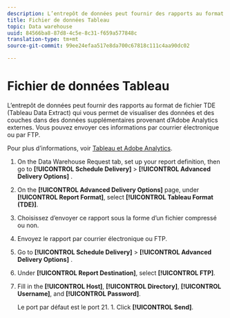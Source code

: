 ```yaml
---
description: L’entrepôt de données peut fournir des rapports au format de fichier TDE (Tableau Data Extract) qui vous permet de visualiser des données et des couches dans des données supplémentaires provenant d’Adobe Analytics externes. Vous pouvez envoyer ces informations par courrier électronique ou par FTP.
title: Fichier de données Tableau
topic: Data warehouse
uuid: 84566ba8-87d8-4c5e-8c31-f659a577848c
translation-type: tm+mt
source-git-commit: 99ee24efaa517e8da700c67818c111c4aa90dc02

---
```



# Fichier de données Tableau

L’entrepôt de données peut fournir des rapports au format de fichier TDE (Tableau Data Extract) qui vous permet de visualiser des données et des couches dans des données supplémentaires provenant d’Adobe Analytics externes. Vous pouvez envoyer ces informations par courrier électronique ou par FTP.

Pour plus d’informations, voir [Tableau et Adobe Analytics](https://www.tableausoftware.com/about/blog/2014/3/tableau-and-adobe-analytics-digital-marketing-gets-even-more-awesome-29491).

1. On the Data Warehouse Request tab, set up your report definition, then go to **[!UICONTROL Schedule Delivery]** &gt; **[!UICONTROL Advanced Delivery Options]** .
1. On the **[!UICONTROL Advanced Delivery Options]** page, under **[!UICONTROL Report Format]**, select **[!UICONTROL Tableau Format (TDE)]**.
1. Choisissez d’envoyer ce rapport sous la forme d’un fichier compressé ou non.
1. Envoyez le rapport par courrier électronique ou FTP.

1. Go to **[!UICONTROL Schedule Delivery]** &gt; **[!UICONTROL Advanced Delivery Options]** .
1. Under **[!UICONTROL Report Destination]**, select **[!UICONTROL FTP]**.
1. Fill in the **[!UICONTROL Host]**, **[!UICONTROL Directory]**, **[!UICONTROL Username]**, and **[!UICONTROL Password]**.

   Le port par défaut est le port 21. 1. Click **[!UICONTROL Send]**.
